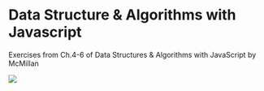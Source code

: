 # Data Structure & Algorithms with Javascript

Exercises from Ch.4-6 of Data Structures & Algorithms with JavaScript by McMillan

<img src='https://travis-ci.org/kgentner/data_struct_exercises.svg?branch=master'></img>

